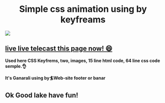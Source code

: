 <h1  align="center">Simple css animation using by keyfreams</h1>

<p>
    <img align="center" src="https://scontent.fdac136-1.fna.fbcdn.net/v/t39.30808-6/275249161_701252380902954_5176908410715170934_n.jpg?_nc_cat=107&ccb=1-5&_nc_sid=730e14&_nc_eui2=AeGCjyPcrRV2hAVHHhVSzUkN0tOv5k6poc7S06_mTqmhzoJNn_Rhz969_u_Cpbh8Y9pWQ2q0FTnjhBKwoPkXmvh7&_nc_ohc=7hWPraklboAAX_DMaOz&_nc_ht=scontent.fdac136-1.fna&oh=00_AT_cPfhEyIi001vxDug5KUDoJhObmhx2AFxrjThei5u2ag&oe=622F707B"/>
</p>

## [live live telecast this page now! 😄](https://coder-rakibul.github.io/Semple-animation/)

<b>
<p> Used here CSS Keyfrems, two, images, 15 line html code, 64 line css code semple.👌</p>
<p> It's Ganarali using by🏄Web-site footer or banar </p>
</b>

## Ok Good lake have fun!
